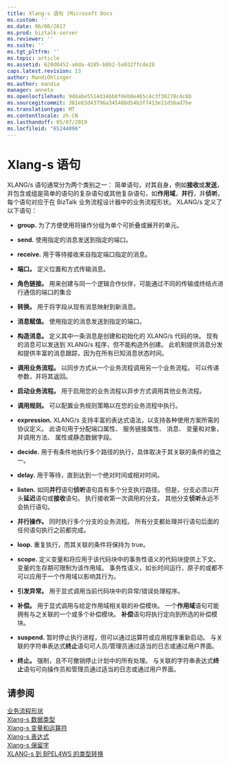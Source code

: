 ```yaml
---
title: Xlang-s 语句 |Microsoft Docs
ms.custom: ''
ms.date: 06/08/2017
ms.prod: biztalk-server
ms.reviewer: ''
ms.suite: ''
ms.tgt_pltfrm: ''
ms.topic: article
ms.assetid: 620d0452-a8da-4285-b8b2-5a932ffcde28
caps.latest.revision: 13
author: MandiOhlinger
ms.author: mandia
manager: anneta
ms.openlocfilehash: 9d8abe5514d34bb8fdeb8e465c4c3f30278c4c6b
ms.sourcegitcommit: 381e83d43796a345488d54b3f7413e11d56ad7be
ms.translationtype: MT
ms.contentlocale: zh-CN
ms.lasthandoff: 05/07/2019
ms.locfileid: "65244096"
---
```

# <a name="xlang-s-statements"></a>Xlang-s 语句
XLANG/s 语句通常分为两个类别之一： 简单语句，对其自身，例如**接收**或**发送**，并包含或组是简单的语句的复杂语句或其他复杂语句，如**作用域**，**并行**，并**侦听**。 每个语句对应于在 BizTalk 业务流程设计器中的业务流程形状。 XLANG/s 定义了以下语句：  
  
-   **group.** 为了方便使用将操作分组为单个可折叠或展开的单元。  
  
-   **send.** 使用指定的消息发送到指定的端口。  
  
-   **receive.** 用于等待接收来自指定端口指定的消息。  
  
-   **端口。** 定义位置和方式传输消息。  
  
-   **角色链接。** 用来创建与同一个逻辑合作伙伴，可能通过不同的传输或终结点进行通信的端口的集合  
  
-   **转换。** 用于将字段从现有消息映射到新消息。  
  
-   **消息赋值。** 使用指定的消息发送到指定的端口。  
  
-   **构造消息。** 定义其中一条消息是创建和初始化的 XLANG/s 代码的块。 现有的消息可以发送到 XLANG/s 程序，但不能构造外创建。 此机制提供消息分发和提供丰富的消息跟踪，因为在所有已知消息状态时间。  
  
-   **调用业务流程。** 以同步方式从一个业务流程调用另一个业务流程。 可以传递参数，并将其返回。  
  
-   **启动业务流程。** 用于启用您的业务流程以异步方式调用其他业务流程。  
  
-   **调用规则。** 可以配置业务规则策略以在您的业务流程中执行。  
  
-   **expression.** XLANG/s 支持丰富的表达式语法，以支持各种使用方案所需的协议定义。 此语句用于分配端口属性、 服务链接属性、 消息、 变量和对象，并调用方法、 属性或静态数据字段。  
  
-   **decide.** 用于有条件地执行多个路径的执行，具体取决于其关联的条件的值之一。  
  
-   **delay.** 用于等待，直到达到一个绝对时间或相对时间。  
  
-   **listen.** 如同**并行**语句**侦听**语句具有多个分支执行路径。 但是，分支必须以开头**延迟**语句或**接收**语句。 执行接收第一次调用的分支。 其他分支**侦听**永远不会执行语句。  
  
-   **并行操作。** 同时执行多个分支的业务流程。 所有分支都处理并行语句后面的任何语句执行之前都完成。  
  
-   **loop.** 重复执行，而其关联的条件将保持为 true。  
  
-   **scope.** 定义变量和将应用于该代码块中的事务性语义的代码块提供上下文。 变量的生存期可限制为该作用域。 事务性语义，如长时间运行，原子的或都不可以应用于一个作用域以影响其行为。  
  
-   **引发异常。** 用于显式调用当前代码块中的异常/错误处理程序。  
  
-   **补偿。** 用于显式调用与给定作用域相关联的补偿模块。 一个**作用域**语句可能拥有与之关联的一个或多个补偿模块。 **补偿**语句将执行定向到所选的补偿模块。  
  
-   **suspend.** 暂时停止执行进程，但可以通过运算符或应用程序重新启动。 与关联的字符串表达式**终止**语句可人员/管理员通过适当的日志或通过用户界面。  
  
-   **终止。** 强制，且不可撤销停止计划中的所有处理。 与关联的字符串表达式**终止**语句可向操作员和管理员通过适当的日志或通过用户界面。  
  
## <a name="see-also"></a>请参阅  
 [业务流程形状](../core/orchestration-shapes.md)   
 [Xlang-s 数据类型](../core/xlang-s-data-types.md)   
 [Xlang-s 变量和运算符](../core/xlang-s-variables-and-operators.md)   
 [Xlang-s 表达式](../core/xlang-s-expressions.md)   
 [Xlang-s 保留字](../core/xlang-s-reserved-words.md)   
 [XLANG-s 到 BPEL4WS 的类型转换](../core/xlang-s-to-bpel4ws-type-conversions.md)